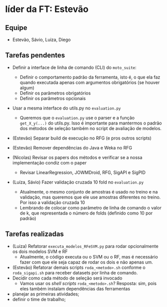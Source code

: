 # líder da FT: Estevão

## Equipe

- Estevão, Sávio, Luiza, Diego

## Tarefas pendentes
- Definir a interface de linha de comando (CLI) do `moto_suite`:
    - Definir o comportamento padrão da ferramenta, isto é, o que ela faz quando executada apenas com argumentos obrigatórios (se houver algum)
    - Definir os parâmetros obrigatórios
    - Definir os parâmetros opcionais

- Usar a mesma interface do utils.py no `evaluation.py`
    - Queremos que o `evaluation.py` use o parser e a função `get_X_y(...)` do utils.py. Isso é importante para mantermos o padrão dos métodos de seleção também no script de avaliação de modelos.

- (Estevão) Separar build de execução no RFG (e pros outros scripts)

- (Estevão) Remover dependências do Java e Weka no RFG

- (Nicolas) Revisar os papers dos métodos e verificar se a nossa implementação condiz com o paper
    - Revisar LinearRegression, JOWMDroid, RFG, SigAPI e SigPID 

- (Luíza, Sávio) Fazer validação cruzada 10 fold no `evaluation.py`
    - Atualmente, o mesmo conjunto de amostras é usado no treino e na validação, mas queremos que ele use amostras diferentes no treino. Por isso a validação cruzada 10
    - Lembrando de colocar como parâmetro de linha de comando o valor de k, que representada o número de folds (definido como 10 por padrão)

## Tarefas realizadas
- (Luiza) Refatorar `executa_modelos_RFeSVM.py` para rodar opcionalmente os dois modelos SVM e RF
    - Atualmente, o código executa ou o SVM ou o RF, mas é necessário fazer com que ele seja capaz de rodar os dois e não apenas um.
- (Estevão) Refatorar demais scripts `roda_<metodo>.sh` conforme o `roda_sigapi.sh` para receber datasets por linha de comando.
- Decidir como cada método de seleção será invocado
    - Vamos usar os _shell scripts_ `roda_<metodo>.sh`? Resposta: sim, pois eles também instalam dependências das ferramentas
- planejar as primeiras atividades;
- definir o time de trabalho;
